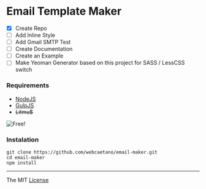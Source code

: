 # Email Template Maker 

- [x] Create Repo
- [ ] Add Inline Style
- [ ] Add Gmail SMTP Test
- [ ] Create Documentation
- [ ] Create an Example
- [ ] Make Yeoman Generator based on this project for SASS / LessCSS switch

### Requirements

- [NodeJS](https://nodejs.org)
- [GulpJS](https://github.com/gulpjs/gulp/blob/master/docs/getting-started.md)
- ~~Litmu$~~

![Free!](http://i.imgur.com/u25kDb5.jpg)

### Instalation

```
git clone https://github.com/webcaetano/email-maker.git
cd email-maker
npm install
```

---------------------------------

The MIT [License](https://raw.githubusercontent.com/webcaetano/email-maker/master/LICENSE.md)
